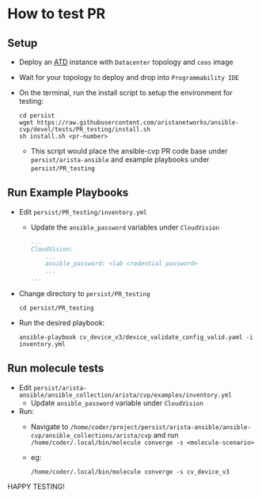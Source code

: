 # How to test PR

## Setup

- Deploy an [ATD](http://testdrive.arista.com) instance with `Datacenter` topology and `ceos` image

- Wait for your topology to deploy and drop into `Programmability IDE`
- On the terminal, run the install script to setup the environment for testing:

  ```shell
  cd persist
  wget https://raw.githubusercontent.com/aristanetworks/ansible-cvp/devel/tests/PR_testing/install.sh
  sh install.sh <pr-number>
  ```

  - This script would place the ansible-cvp PR code base under `persist/arista-ansible` and example playbooks under `persist/PR_testing`

## Run Example Playbooks

- Edit `persist/PR_testing/inventory.yml`
  - Update the `ansible_password` variables under `CloudVision`

    ```yaml
    ...
    CloudVision:
        ...
        ansible_password: <lab credential password>
        ...
    ...
    ```

- Change directory to `persist/PR_testing`

  ```shell
  cd persist/PR_testing
  ```

- Run the desired playbook:

  ```shell
  ansible-playbook cv_device_v3/device_validate_config_valid.yaml -i inventory.yml
  ```

## Run molecule tests

- Edit `persist/arista-ansible/ansible_collection/arista/cvp/examples/inventory.yml`
  - Update `ansible_password` variable under `CloudVision`
- Run:
  - Navigate to `/home/coder/project/persist/arista-ansible/ansible-cvp/ansible_collections/arista/cvp` and run `/home/coder/.local/bin/molecule converge -s <molecule-scenario>`
  - eg:

    ```shell
    /home/coder/.local/bin/molecule converge -s cv_device_v3
    ```

HAPPY TESTING!
